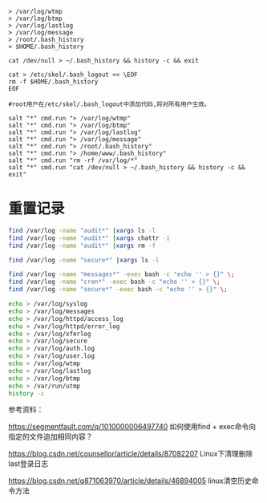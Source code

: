 ```
> /var/log/wtmp
> /var/log/btmp
> /var/log/lastlog
> /var/log/message
> /root/.bash_history
> $HOME/.bash_history

cat /dev/null > ~/.bash_history && history -c && exit

cat > /etc/skel/.bash_logout << \EOF
rm -f $HOME/.bash_history
EOF

#root用户在/etc/skel/.bash_logout中添加代码,将对所有用户生效。
```

```
salt "*" cmd.run "> /var/log/wtmp"
salt "*" cmd.run "> /var/log/btmp"
salt "*" cmd.run "> /var/log/lastlog"
salt "*" cmd.run "> /var/log/message"
salt "*" cmd.run "> /root/.bash_history"
salt "*" cmd.run "> /home/www/.bash_history"
salt "*" cmd.run "rm -rf /var/log/*"
salt "*" cmd.run "cat /dev/null > ~/.bash_history && history -c && exit"
```

# 重置记录
```bash
find /var/log -name "audit*" |xargs ls -l
find /var/log -name "audit*" |xargs chattr -i
find /var/log -name "audit*" |xargs rm -f

find /var/log -name "secure*" |xargs ls -l

find /var/log -name "messages*" -exec bash -c "echo '' > {}" \;
find /var/log -name "cron*" -exec bash -c "echo '' > {}" \;
find /var/log -name "secure*" -exec bash -c "echo '' > {}" \;

echo > /var/log/syslog
echo > /var/log/messages
echo > /var/log/httpd/access_log
echo > /var/log/httpd/error_log
echo > /var/log/xferlog
echo > /var/log/secure
echo > /var/log/auth.log
echo > /var/log/user.log
echo > /var/log/wtmp
echo > /var/log/lastlog
echo > /var/log/btmp
echo > /var/run/utmp
history -c
```
参考资料：

https://segmentfault.com/q/1010000006497740  如何使用find + exec命令向指定的文件追加相同内容？

https://blog.csdn.net/counsellor/article/details/87082207    Linux下清理删除last登录日志

https://blog.csdn.net/q871063970/article/details/46894005    linux清空历史命令方法
